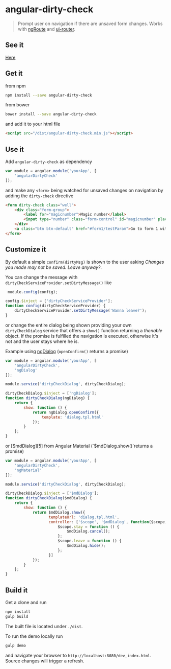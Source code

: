 # angular-dirty-check

> Prompt user on navigation if there are unsaved form changes. Works with [ngRoute][1] and [ui-router][2].

[1]: https://docs.angularjs.org/api/ngRoute
[2]: https://github.com/angular-ui/ui-router

## See it

[Here][3]

[3]: https://jonaszuberbuehler.github.io/angular-dirty-check/demo/#/form2

## Get it

from npm

```bash
npm install --save angular-dirty-check
```

from bower

```bash
bower install --save angular-dirty-check
```

and add it to your html file

```html
<script src="/dist/angular-dirty-check.min.js"></script>
```

## Use it

Add `angular-dirty-check` as dependency

```js
var module = angular.module('yourApp', [
    'angularDirtyCheck'
]);

```

and make any `<form>` being watched for unsaved changes on navigation by adding the `dirty-check` directive

 ```html
 <form dirty-check class="well">
     <div class="form-group">
         <label for="magicnumber">Magic number</label>
         <input type="number" class="form-control" id="magicnumber" placeholder="Magic number" ng-model="model.magicnumber">
     </div>
     <a class="btn btn-default" href="#form1/testParam">Go to form 1 with params</a>
 </form>
 ```

## Customize it

By default a simple `confirm(dirtyMsg)` is shown to the user asking *Changes you made may not be saved. Leave anyway?*.

You can change the message with `dirtyCheckServiceProvider.setDirtyMessage()` like

```js
 module.config(config);

config.$inject = ['dirtyCheckServiceProvider'];
function config(dirtyCheckServiceProvider) {
    dirtyCheckServiceProvider.setDirtyMessage('Wanna leave?');
}
```

or change the entire dialog being shown providing your own `dirtyCheckDialog` service that offers a `show()` function returning a *thenable* object. If the promise is fulfilled the navigation is executed, otherwise it's not and the user stays where he is.

Example using [ngDialog][4] (`openConfirm()` returns a promise)

```js
var module = angular.module('yourApp', [
    'angularDirtyCheck',
    'ngDialog'
]);

module.service('dirtyCheckDialog', dirtyCheckDialog);

dirtyCheckDialog.$inject = ['ngDialog'];
function dirtyCheckDialog(ngDialog) {
    return {
        show: function () {
            return ngDialog.openConfirm({
                template: 'dialog.tpl.html'
            });
        }
    };
}
```
[4]: https://github.com/likeastore/ngDialog

or [$mdDialog][5] from Angular Material (`$mdDialog.show()`returns a promise)

```js
var module = angular.module('yourApp', [
    'angularDirtyCheck',
    'ngMaterial'
]);

module.service('dirtyCheckDialog', dirtyCheckDialog);

dirtyCheckDialog.$inject = ['$mdDialog'];
function dirtyCheckDialog($mdDialog) {
    return {
        show: function () {
            return $mdDialog.show({
                   templateUrl: 'dialog.tpl.html',
                   controller: ['$scope', '$mdDialog', function($scope, $mdDialog) {
                       $scope.stay = function () {
                           $mdDialog.cancel();
                       };
                       $scope.leave = function () {
                           $mdDialog.hide();
                       };
                   }]
            });
        }
    };
}
```

[5]: https://material.angularjs.org/latest/api/service/$mdDialog

## Build it

Get a clone and run

```bash
npm install
gulp build
```

The built file is located under `./dist`.

To run the demo locally run

```bash
gulp demo
```

and navigate your browser to `http://localhost:8080/dev_index.html`. Source changes will trigger a refresh.
